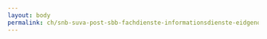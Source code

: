 ```yaml
---
layout: body
permalink: ch/snb-suva-post-sbb-fachdienste-informationsdienste-eidgenoessisches-finanzdepartement-bundesamt-fuer-informatik-und-telekommunikation/
---
```


